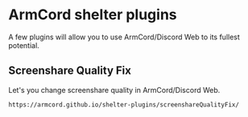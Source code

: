 # ArmCord shelter plugins
A few plugins will allow you to use ArmCord/Discord Web to its fullest potential.

## Screenshare Quality Fix 
Let's you change screenshare quality in ArmCord/Discord Web.    

`https://armcord.github.io/shelter-plugins/screenshareQualityFix/`
